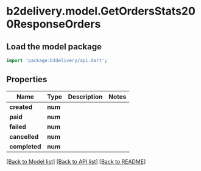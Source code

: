 # b2delivery.model.GetOrdersStats200ResponseOrders

## Load the model package
```dart
import 'package:b2delivery/api.dart';
```

## Properties
Name | Type | Description | Notes
------------ | ------------- | ------------- | -------------
**created** | **num** |  | 
**paid** | **num** |  | 
**failed** | **num** |  | 
**cancelled** | **num** |  | 
**completed** | **num** |  | 

[[Back to Model list]](../README.md#documentation-for-models) [[Back to API list]](../README.md#documentation-for-api-endpoints) [[Back to README]](../README.md)



